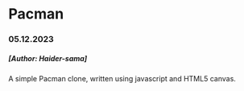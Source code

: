 # Pacman
### 05.12.2023
##### [Author: Haider-sama]

A simple Pacman clone, written using javascript and HTML5 canvas. 
